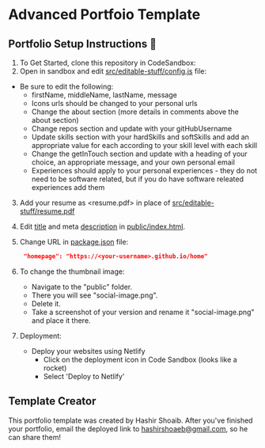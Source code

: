 # Advanced Portfoio Template

## Portfolio Setup Instructions 🔧

1. To Get Started, clone this repository in CodeSandbox:
2. Open in sandbox and edit [src/editable-stuff/config.js](./src/editable-stuff/config.js) file:

- Be sure to edit the following:
  - firstName, middleName, lastName, message
  - Icons urls should be changed to your personal urls
  - Change the about section (more details in comments above the about section)
  - Change repos section and update with your gitHubUsername
  - Update skills section with your hardSkills and softSkills and add an appropriate value for each according to your skill level with each skill
  - Change the getInTouch section and update with a heading of your choice, an appropriate message, and your own personal email
  - Experiences should apply to your personal experiences - they do not need to be software related, but if you do have software releated experiences add them

3. Add your resume as <resume.pdf> in place of [src/editable-stuff/resume.pdf](./src/editable-stuff/)

4. Edit [title](./public/index.html#L34) and meta [description](./public/index.html#L13) in [public/index.html](./public/index.html).

5. Change URL in [package.json](./package.json) file:

   ```json
    "homepage": "https://<your-username>.github.io/home"
   ```

6. To change the thumbnail image:

   - Navigate to the "public" folder.
   - There you will see "social-image.png".
   - Delete it.
   - Take a screenshot of your version and rename it "social-image.png" and place it there.

7. Deployment:

   - Deploy your websites using Netlify
     - Click on the deployment icon in Code Sandbox (looks like a rocket)
     - Select 'Deploy to Netlify'

## Template Creator

This portfolio template was created by Hashir Shoaib. After you've finished your portfolio, email the deployed link to hashirshoaeb@gmail.com, so he can share them!
